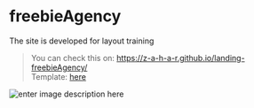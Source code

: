 #  freebieAgency
The site is developed for layout training

> You can check this on: https://z-a-h-a-r.github.io/landing-freebieAgency/  
> Template: [here](https://www.figma.com/file/zR1XfguUZ5wWWOy6ah30Xq/konstruct-template)

![enter image description here](https://i.ibb.co/rGTjyMf/Screenshot-2021-08-15-140547.png)
